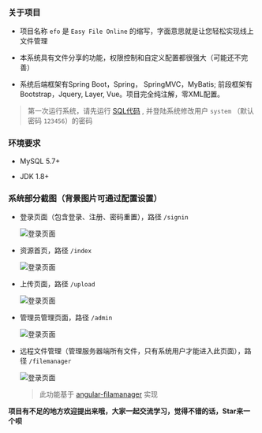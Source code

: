 ### 关于项目

- 项目名称 `efo` 是 `Easy File Online` 的缩写，字面意思就是让您轻松实现线上文件管理

- 本系统具有文件分享的功能，权限控制和自定义配置都很强大（可能还不完善）

- 系统后端框架有Spring Boot，Spring， SpringMVC，MyBatis; 前段框架有Bootstrap，Jquery, Layer, Vue。项目完全纯注解，零XML配置。

> 第一次运行系统，请先运行 [SQL代码](/mysql/efo.sql) , 并登陆系统修改用户 `system` （默认密码 `123456`）的密码

### 环境要求

- MySQL 5.7+

- JDK 1.8+

### 系统部分截图（背景图片可通过配置设置）

- 登录页面（包含登录、注册、密码重置），路径 `/signin` 

	![登录页面](http://oq4pzgtcb.bkt.clouddn.com/git/efo/signin.png)
	
- 资源首页，路径 `/index` 

	![登录页面](http://oq4pzgtcb.bkt.clouddn.com/git/efo/index.png)
	
- 上传页面，路径 `/upload` 

	![登录页面](http://oq4pzgtcb.bkt.clouddn.com/git/efo/upload.png)
	
- 管理员管理页面，路径 `/admin` 

	![登录页面](http://oq4pzgtcb.bkt.clouddn.com/git/efo/admin.png)
	
- 远程文件管理（管理服务器端所有文件，只有系统用户才能进入此页面），路径 `/filemanager` 

	![登录页面](http://oq4pzgtcb.bkt.clouddn.com/git/efo/filemanager.png)
	
	> 此功能基于 [angular-filamanager](https://github.com/joni2back/angular-filemanager) 实现
	
**项目有不足的地方欢迎提出来哦，大家一起交流学习，觉得不错的话，Star来一个呗**
